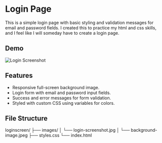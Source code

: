 # Login Page

This is a simple login page with basic styling and validation messages for email and password fields. I created this to practice my html and css skills, and I feel like I will someday have to create a login page.

## Demo

![Login Screenshot](images/login-walkthrough.gif)

## Features

- Responsive full-screen background image.
- Login form with email and password input fields.
- Success and error messages for form validation.
- Styled with custom CSS using variables for colors.

## File Structure

loginscreen/
├── images/
│ └── login-screenshot.jpg
│ └── background-image.jpeg
├── styles.css
└── index.html
